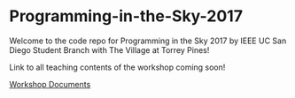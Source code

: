 # Programming-in-the-Sky-2017
Welcome to the code repo for Programming in the Sky 2017 by IEEE UC San Diego Student Branch with The Village at Torrey Pines!

Link to all teaching contents of the workshop coming soon!

[Workshop Documents](https://drive.google.com/open?id=0B7QHC6czBSiNenVpdHVFeWRjbzg)
